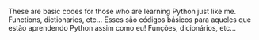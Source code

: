 These are basic codes for those who are learning Python just like me. Functions, dictionaries, etc...
Esses são códigos básicos para aqueles que estão aprendendo Python assim como eu! Funções, dicionários, etc...
